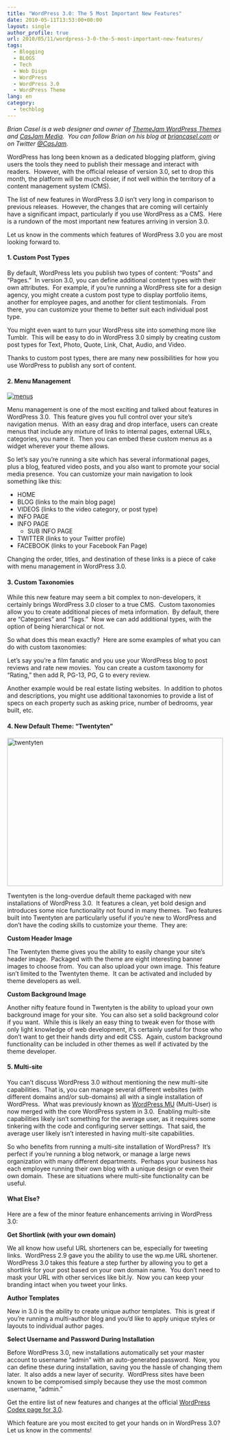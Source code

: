 ```yaml
---
title: "WordPress 3.0: The 5 Most Important New Features"
date: 2010-05-11T13:53:00+00:00
layout: single
author_profile: true
url: 2010/05/11/wordpress-3-0-the-5-most-important-new-features/
tags:
  - Blogging
  - BLOGS
  - Tech
  - Web Disgn
  - WordPress
  - WordPress 3.0
  - WordPress Theme
lang: en
category: 
  - techblog
---
```

_Brian Casel is a web designer and owner of [ThemeJam WordPress Themes](http://themejam.com/) and [CasJam Media](http://casjam.com/).  You can follow Brian on his blog at [briancasel.com](http://www.briancasel.com/) or on Twitter [@CasJam](http://twitter.com/CasJam)._ 

WordPress has long been known as a dedicated blogging platform, giving users the tools they need to publish their message and interact with readers.  However, with the official release of version 3.0, set to drop this month, the platform will be much closer, if not well within the territory of a content management system (CMS). 

The list of new features in WordPress 3.0 isn’t very long in comparison to previous releases.  However, the changes that are coming will certainly have a significant impact, particularly if you use WordPress as a CMS.  Here is a rundown of the most important new features arriving in version 3.0. 

Let us know in the comments which features of WordPress 3.0 you are most looking forward to. 

#### 1. Custom Post Types

By default, WordPress lets you publish two types of content: “Posts” and “Pages.”  In version 3.0, you can define additional content types with their own attributes.  For example, if you’re running a WordPress site for a design agency, you might create a custom post type to display portfolio items, another for employee pages, and another for client testimonials.  From there, you can customize your theme to better suit each individual post type. 

You might even want to turn your WordPress site into something more like Tumblr.  This will be easy to do in WordPress 3.0 simply by creating custom post types for Text, Photo, Quote, Link, Chat, Audio, and Video. 

Thanks to custom post types, there are many new possibilities for how you use WordPress to publish any sort of content. 

#### 2. Menu Management

[![menus](http://lh6.ggpht.com/_vaUVXcmC3OI/S-laLQyTw5I/AAAAAAAACHA/JqwzsPi9tC4/menus_thumb%5B2%5D.jpg?imgmax=800 "menus")](http://lh5.ggpht.com/_vaUVXcmC3OI/S-laJc4S_DI/AAAAAAAACG8/e2RMVXF6Few/s1600-h/menus%5B4%5D.jpg) 

Menu management is one of the most exciting and talked about features in WordPress 3.0.  This feature gives you full control over your site’s navigation menus.  With an easy drag and drop interface, users can create menus that include any mixture of links to internal pages, external URLs, categories, you name it.  Then you can embed these custom menus as a widget wherever your theme allows. 

So let’s say you’re running a site which has several informational pages, plus a blog, featured video posts, and you also want to promote your social media presence.  You can customize your main navigation to look something like this: 

  * HOME 
  * BLOG (links to the main blog page) 
  * VIDEOS (links to the video category, or post type) 
  * INFO PAGE 
  * INFO PAGE 
      * SUB INFO PAGE
  * TWITTER (links to your Twitter profile) 
  * FACEBOOK (links to your Facebook Fan Page)

Changing the order, titles, and destination of these links is a piece of cake with menu management in WordPress 3.0. 

#### 3. Custom Taxonomies

While this new feature may seem a bit complex to non-developers, it certainly brings WordPress 3.0 closer to a true CMS.  Custom taxonomies allow you to create additional pieces of meta information.  By default, there are “Categories” and “Tags.”  Now we can add additional types, with the option of being hierarchical or not. 

So what does this mean exactly?  Here are some examples of what you can do with custom taxonomies: 

Let’s say you’re a film fanatic and you use your WordPress blog to post reviews and rate new movies.  You can create a custom taxonomy for “Rating,” then add R, PG-13, PG, G to every review. 

Another example would be real estate listing websites.  In addition to photos and descriptions, you might use additional taxonomies to provide a list of specs on each property such as asking price, number of bedrooms, year built, etc. 

#### 4. New Default Theme: “Twentyten”

[<img title="twentyten" border="0" alt="twentyten" src="http://lh3.ggpht.com/_vaUVXcmC3OI/S-laQr5DeSI/AAAAAAAACHI/NCjZTlFK584/twentyten_thumb%5B2%5D.jpg?imgmax=800" width="504" height="345" />](http://lh3.ggpht.com/_vaUVXcmC3OI/S-laN0fysvI/AAAAAAAACHE/-zXRh5oG1QU/s1600-h/twentyten%5B4%5D.jpg) 

Twentyten is the long-overdue default theme packaged with new installations of WordPress 3.0.  It features a clean, yet bold design and introduces some nice functionality not found in many themes.  Two features built into Twentyten are particularly useful if you’re new to WordPress and don’t have the coding skills to customize your theme.  They are: 

**Custom Header Image** 

The Twentyten theme gives you the ability to easily change your site’s header image.  Packaged with the theme are eight interesting banner images to choose from.  You can also upload your own image.  This feature isn’t limited to the Twentyten theme.  It can be activated and included by theme developers as well. 

**Custom Background Image** 

Another nifty feature found in Twentyten is the ability to upload your own background image for your site.  You can also set a solid background color if you want.  While this is likely an easy thing to tweak even for those with only light knowledge of web development, it’s certainly useful for those who don’t want to get their hands dirty and edit CSS.  Again, custom background functionality can be included in other themes as well if activated by the theme developer. 

#### 5. Multi-site

You can’t discuss WordPress 3.0 without mentioning the new multi-site capabilities.  That is, you can manage several different websites (with different domains and/or sub-domains) all with a single installation of WordPress.  What was previously known as [WordPress MU](http://mu.wordpress.org/) (Multi-User) is now merged with the core WordPress system in 3.0.  Enabling multi-site capabilities likely isn’t something for the average user, as it requires some tinkering with the code and configuring server settings.  That said, the average user likely isn’t interested in having multi-site capabilities. 

So who benefits from running a multi-site installation of WordPress?  It’s perfect if you’re running a blog network, or manage a large news organization with many different departments.  Perhaps your business has each employee running their own blog with a unique design or even their own domain.  These are situations where multi-site functionality can be useful. 

#### What Else?

Here are a few of the minor feature enhancements arriving in WordPress 3.0: 

**Get Shortlink (with your own domain)** 

We all know how useful URL shorteners can be, especially for tweeting links.  WordPress 2.9 gave you the ability to use the wp.me URL shortener.  WordPress 3.0 takes this feature a step further by allowing you to get a shortlink for your post based on your own domain name.  You don’t need to mask your URL with other services like bit.ly.  Now you can keep your branding intact when you tweet your links. 

**Author Templates** 

New in 3.0 is the ability to create unique author templates.  This is great if you’re running a multi-author blog and you’d like to apply unique styles or layouts to individual author pages. 

**Select Username and Password During Installation** 

Before WordPress 3.0, new installations automatically set your master account to username “admin” with an auto-generated password.  Now, you can define these during installation, saving you the hassle of changing them later.  It also adds a new layer of security.  WordPress sites have been known to be compromised simply because they use the most common username, “admin.” 

Get the entire list of new features and changes at the official [WordPress Codex page for 3.0](http://codex.wordpress.org/Version_3.0).  

Which feature are you most excited to get your hands on in WordPress 3.0? Let us know in the comments!